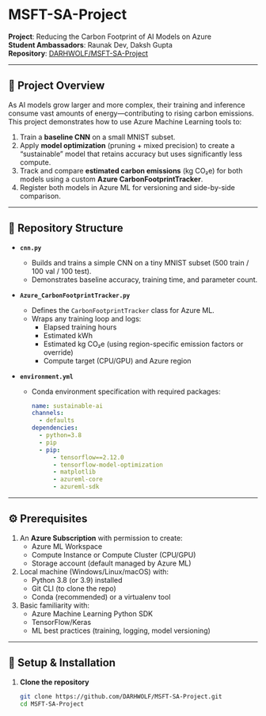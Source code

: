 # MSFT-SA-Project

**Project**: Reducing the Carbon Footprint of AI Models on Azure  
**Student Ambassadors**: Raunak Dev, Daksh Gupta  
**Repository**: [DARHWOLF/MSFT-SA-Project](https://github.com/DARHWOLF/MSFT-SA-Project)

---

## 📖 Project Overview

As AI models grow larger and more complex, their training and inference consume vast amounts of energy—contributing to rising carbon emissions. This project demonstrates how to use Azure Machine Learning tools to:

1. Train a **baseline CNN** on a small MNIST subset.
2. Apply **model optimization** (pruning + mixed precision) to create a “sustainable” model that retains accuracy but uses significantly less compute.
3. Track and compare **estimated carbon emissions** (kg CO₂e) for both models using a custom **Azure CarbonFootprintTracker**.
4. Register both models in Azure ML for versioning and side-by-side comparison.

---

## 📂 Repository Structure


- **`cnn.py`**  
  - Builds and trains a simple CNN on a tiny MNIST subset (500 train / 100 val / 100 test).  
  - Demonstrates baseline accuracy, training time, and parameter count.  

- **`Azure_CarbonFootprintTracker.py`**  
  - Defines the `CarbonFootprintTracker` class for Azure ML.  
  - Wraps any training loop and logs:
    - Elapsed training hours
    - Estimated kWh
    - Estimated kg CO₂e (using region-specific emission factors or override)
    - Compute target (CPU/GPU) and Azure region

- **`environment.yml`**  
  - Conda environment specification with required packages:
    ```yaml
    name: sustainable-ai
    channels:
      - defaults
    dependencies:
      - python=3.8
      - pip
      - pip:
          - tensorflow==2.12.0
          - tensorflow-model-optimization
          - matplotlib
          - azureml-core
          - azureml-sdk
    ```

---

## ⚙️ Prerequisites

1. An **Azure Subscription** with permission to create:
   - Azure ML Workspace
   - Compute Instance or Compute Cluster (CPU/GPU)
   - Storage account (default managed by Azure ML)
2. Local machine (Windows/Linux/macOS) with:
   - Python 3.8 (or 3.9) installed
   - Git CLI (to clone the repo)
   - Conda (recommended) or a virtualenv tool
3. Basic familiarity with:
   - Azure Machine Learning Python SDK
   - TensorFlow/Keras
   - ML best practices (training, logging, model versioning)

---

## 🚀 Setup & Installation

1. **Clone the repository**  
   ```bash
   git clone https://github.com/DARHWOLF/MSFT-SA-Project.git
   cd MSFT-SA-Project
